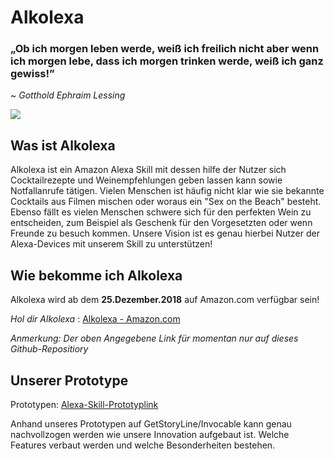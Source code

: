 # Alkolexa 

### „Ob ich morgen leben werde, weiß ich freilich nicht aber wenn ich morgen lebe, dass ich morgen trinken werde, weiß ich ganz gewiss!” 
~ _Gotthold Ephraim Lessing_

![](https://pixabay.com/get/e83db40c2bf6063ed1534705fb094e90ea74e1d11cac104491f2c47aa5eab3bf/alcohol-1853327_1920.jpg)

## Was ist Alkolexa

Alkolexa ist ein Amazon Alexa Skill mit dessen hilfe der Nutzer sich Cocktailrezepte und Weinempfehlungen geben lassen kann sowie Notfallanrufe tätigen. Vielen Menschen ist häufig nicht klar wie sie bekannte Cocktails aus Filmen mischen oder woraus ein "Sex on the Beach" besteht. Ebenso fällt es vielen Menschen schwere sich für den perfekten Wein zu entscheiden, zum Beispiel als Geschenk für den Vorgesetzten oder wenn Freunde zu besuch kommen. Unsere Vision ist es genau hierbei Nutzer der Alexa-Devices mit unserem Skill zu unterstützen!

## Wie bekomme ich Alkolexa 

Alkolexa wird ab dem **25.Dezember.2018** auf Amazon.com verfügbar sein!

_Hol dir Alkolexa_ : [Alkolexa - Amazon.com](https://github.com/sweIhm-ws2018-19/skillproject-di-2)

_Anmerkung: Der oben Angegebene Link für momentan nur auf dieses Github-Repositiory_

## Unserer Prototype 

Prototypen: [Alexa-Skill-Prototyplink](https://app.invocable.com/shared/projects/53ba215a58fdff4b8d84d5f1f9bdf3b841aa66f3)

Anhand unseres Prototypen auf GetStoryLine/Invocable kann genau nachvollzogen werden wie unsere Innovation aufgebaut ist. Welche Features verbaut werden und welche Besonderheiten bestehen. 

